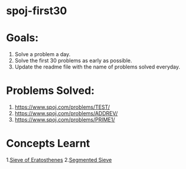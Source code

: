 # spoj-first30

# Goals: 
  1. Solve a problem a day.
  2. Solve the first 30 problems as early as possible.
  3. Update the readme file with the name of problems solved everyday.
 
 # Problems Solved:
  1. https://www.spoj.com/problems/TEST/
  2. https://www.spoj.com/problems/ADDREV/
  3. https://www.spoj.com/problems/PRIME1/
 
 
 # Concepts Learnt 
  1.[Sieve of Eratosthenes](https://www.geeksforgeeks.org/sieve-of-eratosthenes)
  2.[Segmented Sieve](https://www.youtube.com/watch?v=fByR5N-TseY)
